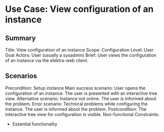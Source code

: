 # Use Case: View configuration of an instance

## Summary

Title: View configuration of an instance
Scope: Configuration
Level: User Goal
Actors: User (usually a sysadmin)
Brief: User views the configuration of an instance via the elektra-web client.

## Scenarios

Precondition: Setup instance
Main success scenario: User opens the configuration of an instance. The user is
presented with an interactive tree view.
Alternative scenario: Instance not online. The user is informed about the problem.
Error scenario: Technical problems while configuring the instance. The user is
  informed about the problem.
Postcondition: The interactive tree view for configuration is visible.
Non-functional Constraints:
  - Essential functionality
